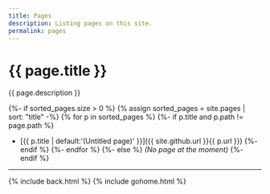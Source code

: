 ```yaml
---
title: Pages
description: Listing pages on this site.
permalink: pages
---
```


# {{ page.title }}

{{ page.description }}

{%- if sorted_pages.size > 0 %}
{% assign sorted_pages = site.pages | sort: "title" -%}
{% for p in sorted_pages %}
{%- if p.title and p.path != page.path %}
- [{{ p.title | default:'(Untitled page)' }}]({{ site.github.url }}{{ p.url }})
{%- endif %}
{%- endfor %}
{%- else %}
_(No page at the moment)_
{%- endif %}

---

{% include back.html %}
{% include gohome.html %}